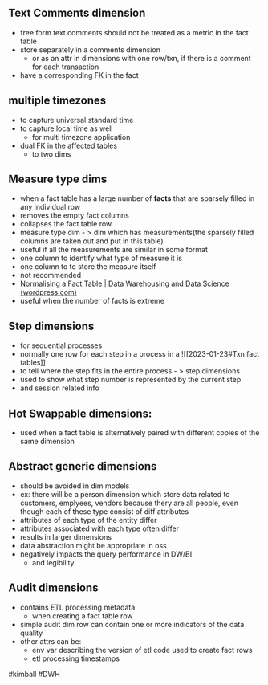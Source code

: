 ## Text Comments dimension
- free form text comments should not be treated as a metric in the fact table
- store separately in a comments dimension
	- or as an attr in dimensions with one row/txn, if there is a comment for each transaction
- have a corresponding FK in the fact

## multiple timezones
- to capture universal standard time
- to capture local time as well
	- for multi timezone application
- dual FK in the affected tables
	- to two dims

## Measure type dims
- when a fact table has a large number of **facts** that are sparsely filled in any individual row
- removes the empty fact columns
- collapses the fact table row 
- measure type dim - > dim which has measurements(the sparsely filled columns are taken out and put in this table)
- useful if all the measurements are similar in some format
- one column to identify what type of measure it is
- one column to to store the measure itself
- not recommended
- [Normalising a Fact Table | Data Warehousing and Data Science (wordpress.com)](https://dwbi1.wordpress.com/2011/02/26/normalising-a-fact-table/)
- useful when the number of facts is extreme

## Step dimensions
- for sequential processes
- normally one row for each step in a process in a ![[2023-01-23#Txn fact tables]]
- to tell where the step fits in the entire process - > step dimensions
- used to show what step number is represented by the current step
- and session related info

## Hot Swappable dimensions:
- used when a fact table is alternatively paired with different copies of the same dimension

## Abstract generic dimensions
- should be avoided in dim models
- ex: there will be a person dimension which store data related to customers, emplyees, vendors because thery are all people, even though each of these type consist of diff attributes
- attributes of each type of the entity differ
- attributes associated with each type often differ
- results in larger dimensions
- data abstraction might be appropriate in oss
- negatively impacts the query performance in DW/BI
	- and legibility

## Audit dimensions
- contains ETL processing metadata
	- when creating a fact table row
- simple audit dim row can contain one or more indicators of the data quality
- other attrs can be:
	- env var describing the version of etl code used to create fact rows
	- etl processing timestamps


#kimball #DWH 